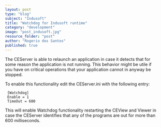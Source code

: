 ```yaml
---
layout: post
type: "blog"
subject: "Indusoft"
title: "Watchdog for Indusoft runtime"
category: "development"
image: "post_indusoft.jpg"
resource_folder: "post"
author: "Rogerio dos Santos"
published: true
---
```


The CEServer is able to relaunch an application in case it detects that for some reason the application is not running. This behavior might be utile if you have on critical operations that your application cannot in anyway be stopped.

To enable this functionality edit the CEServer.ini with the following entry:


     [Watchdog]
     Enable = 1
     TimeOut = 600


This will enable Watchdog functionality restarting the CEView and Viewer in case the CEServer identifies that any of the programs are out for more than 600 milliseconds.

